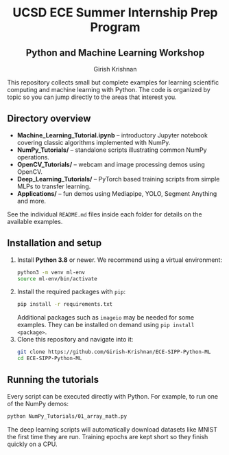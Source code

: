 # <center>UCSD ECE Summer Internship Prep Program</center>
## <center>Python and Machine Learning Workshop</center>

<center>Girish Krishnan</center>


This repository collects small but complete examples for learning scientific computing and machine learning with Python. The code is organized by topic so you can jump directly to the areas that interest you.

## Directory overview
- **Machine_Learning_Tutorial.ipynb** – introductory Jupyter notebook covering classic algorithms implemented with NumPy.
- **NumPy_Tutorials/** – standalone scripts illustrating common NumPy operations.
- **OpenCV_Tutorials/** – webcam and image processing demos using OpenCV.
- **Deep_Learning_Tutorials/** – PyTorch based training scripts from simple MLPs to transfer learning.
- **Applications/** – fun demos using Mediapipe, YOLO, Segment Anything and more.

See the individual `README.md` files inside each folder for details on the available examples.

## Installation and setup
1. Install **Python 3.8** or newer. We recommend using a virtual environment:
   ```bash
   python3 -m venv ml-env
   source ml-env/bin/activate
   ```
2. Install the required packages with `pip`:
   ```bash
   pip install -r requirements.txt
   ```
   Additional packages such as `imageio` may be needed for some examples. They can be installed on demand using `pip install <package>`.
3. Clone this repository and navigate into it:
   ```bash
   git clone https://github.com/Girish-Krishnan/ECE-SIPP-Python-ML
   cd ECE-SIPP-Python-ML
   ```

## Running the tutorials
Every script can be executed directly with Python. For example, to run one of the NumPy demos:
```bash
python NumPy_Tutorials/01_array_math.py
```

The deep learning scripts will automatically download datasets like MNIST the first time they are run. Training epochs are kept short so they finish quickly on a CPU.